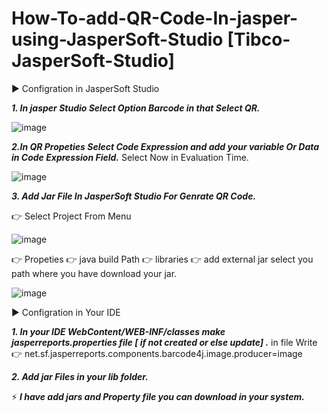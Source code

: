 # How-To-add-QR-Code-In-jasper-using-JasperSoft-Studio [Tibco-JasperSoft-Studio]

▶️  Configration in JasperSoft Studio

**_1. In jasper Studio Select Option Barcode in that Select QR._**
  
 ![image](https://user-images.githubusercontent.com/55349992/162631610-40d30d3b-32d7-4592-9055-370cb9ad08a1.png)
    
  **_2.In QR Propeties Select Code Expression and add your variable Or Data in Code Expression Field._**
    Select Now in Evaluation Time.
    
  ![image](https://user-images.githubusercontent.com/55349992/162631620-3fffcae4-5123-43fa-8591-7f7aa7e27478.png)


  **_3. Add Jar File In JasperSoft Studio For Genrate QR Code._**
    
  👉 Select Project From Menu   
       
  ![image](https://user-images.githubusercontent.com/55349992/162631357-a7f6380e-42f5-40ce-9d9a-359983dd5f11.png)

   👉 Propeties 👉  java build Path 👉 libraries 👉 add external jar select you path where you have download your jar.
     
   ![image](https://user-images.githubusercontent.com/55349992/162631571-10d014f9-28bc-4e7e-9e4f-b1f10dccdd5c.png)

     

▶️  Configration in Your IDE

  **_1. In your IDE **WebContent/WEB-INF/classes** make jasperreports.properties file [ if not created or else update] ._** in file Write      
       👉 net.sf.jasperreports.components.barcode4j.image.producer=image

  **_2. Add jar Files in your lib folder._**

⚡ **_I have add jars and Property file you can download in your system._**



